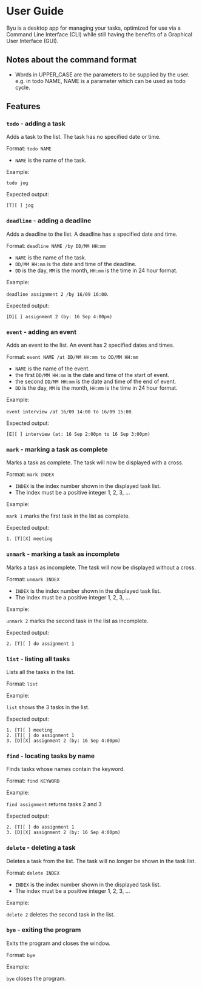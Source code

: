 # User Guide

Byu is a desktop app for managing your tasks, optimized for use via a Command Line Interface (CLI) while still having the benefits of a Graphical User Interface (GUI).

## Notes about the command format

- Words in UPPER_CASE are the parameters to be supplied by the user.
  e.g. in todo NAME, NAME is a parameter which can be used as todo cycle.

## Features

### `todo` - adding a task

Adds a task to the list. The task has no specified date or time.

Format: `todo NAME`

- `NAME` is the name of the task.

Example: 

`todo jog`

Expected output:

```
[T][ ] jog
```
### `deadline` - adding a deadline

Adds a deadline to the list. A deadline has a specified date and time.

Format: `deadline NAME /by DD/MM HH:mm`

- `NAME` is the name of the task.
- `DD/MM HH:mm` is the date and time of the deadline.
- `DD` is the day, `MM` is the month, `HH:mm` is the time in 24 hour format.

Example: 

`deadline assignment 2 /by 16/09 16:00`.

Expected output:

```
[D][ ] assignment 2 (by: 16 Sep 4:00pm)
```

### `event` - adding an event

Adds an event to the list. An event has 2 specified dates and times.

Format: `event NAME /at DD/MM HH:mm to DD/MM HH:mm`

- `NAME` is the name of the event.
- the first `DD/MM HH:mm` is the date and time of the start of event.
- the second `DD/MM HH:mm` is the date and time of the end of event.
- `DD` is the day, `MM` is the month, `HH:mm` is the time in 24 hour format.

Example: 

`event interview /at 16/09 14:00 to 16/09 15:00`.

Expected output:

```
[E][ ] interview (at: 16 Sep 2:00pm to 16 Sep 3:00pm)
```

### `mark` - marking a task as complete

Marks a task as complete. The task will now be displayed with a cross.  

Format: `mark INDEX`

- `INDEX` is the index number shown in the displayed task list.
- The index must be a positive integer 1, 2, 3, ...

Example: 

`mark 1` marks the first task in the list as complete.

Expected output:

```
1. [T][X] meeting
```

### `unmark` - marking a task as incomplete

Marks a task as incomplete. The task will now be displayed without a cross.  

Format: `unmark INDEX`

- `INDEX` is the index number shown in the displayed task list.
- The index must be a positive integer 1, 2, 3, ...

Example: 

`unmark 2` marks the second task in the list as incomplete.

Expected output:

```
2. [T][ ] do assignment 1
```

### `list` - listing all tasks

Lists all the tasks in the list.

Format: `list`

Example: 

`list` shows the 3 tasks in the list.

Expected output:

```
1. [T][ ] meeting
2. [T][ ] do assignment 1
3. [D][X] assignment 2 (by: 16 Sep 4:00pm)
```

### `find` - locating tasks by name

Finds tasks whose names contain the keyword.

Format: `find KEYWORD`

Example: 

`find assignment` returns tasks 2 and 3

Expected output:

```
2. [T][ ] do assignment 1
3. [D][X] assignment 2 (by: 16 Sep 4:00pm)
```

### `delete` - deleting a task

Deletes a task from the list. The task will no longer be shown in the task list.

Format: `delete INDEX`

- `INDEX` is the index number shown in the displayed task list.
- The index must be a positive integer 1, 2, 3, ...

Example: 

`delete 2` deletes the second task in the list.

### `bye` - exiting the program

Exits the program and closes the window.

Format: `bye`

Example: 

`bye` closes the program.
